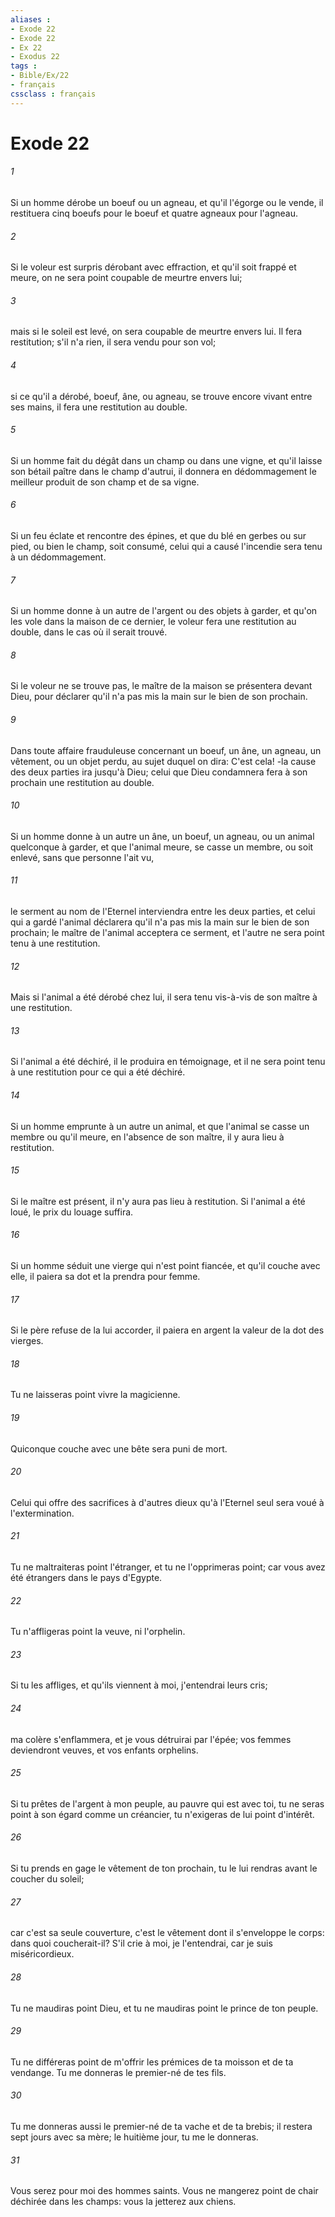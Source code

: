 ```yaml
---
aliases : 
- Exode 22
- Exode 22
- Ex 22
- Exodus 22
tags : 
- Bible/Ex/22
- français
cssclass : français
---
```


# Exode 22

###### 1
Si un homme dérobe un boeuf ou un agneau, et qu'il l'égorge ou le vende, il restituera cinq boeufs pour le boeuf et quatre agneaux pour l'agneau.
###### 2
Si le voleur est surpris dérobant avec effraction, et qu'il soit frappé et meure, on ne sera point coupable de meurtre envers lui;
###### 3
mais si le soleil est levé, on sera coupable de meurtre envers lui. Il fera restitution; s'il n'a rien, il sera vendu pour son vol;
###### 4
si ce qu'il a dérobé, boeuf, âne, ou agneau, se trouve encore vivant entre ses mains, il fera une restitution au double.
###### 5
Si un homme fait du dégât dans un champ ou dans une vigne, et qu'il laisse son bétail paître dans le champ d'autrui, il donnera en dédommagement le meilleur produit de son champ et de sa vigne.
###### 6
Si un feu éclate et rencontre des épines, et que du blé en gerbes ou sur pied, ou bien le champ, soit consumé, celui qui a causé l'incendie sera tenu à un dédommagement.
###### 7
Si un homme donne à un autre de l'argent ou des objets à garder, et qu'on les vole dans la maison de ce dernier, le voleur fera une restitution au double, dans le cas où il serait trouvé.
###### 8
Si le voleur ne se trouve pas, le maître de la maison se présentera devant Dieu, pour déclarer qu'il n'a pas mis la main sur le bien de son prochain.
###### 9
Dans toute affaire frauduleuse concernant un boeuf, un âne, un agneau, un vêtement, ou un objet perdu, au sujet duquel on dira: C'est cela! -la cause des deux parties ira jusqu'à Dieu; celui que Dieu condamnera fera à son prochain une restitution au double.
###### 10
Si un homme donne à un autre un âne, un boeuf, un agneau, ou un animal quelconque à garder, et que l'animal meure, se casse un membre, ou soit enlevé, sans que personne l'ait vu,
###### 11
le serment au nom de l'Eternel interviendra entre les deux parties, et celui qui a gardé l'animal déclarera qu'il n'a pas mis la main sur le bien de son prochain; le maître de l'animal acceptera ce serment, et l'autre ne sera point tenu à une restitution.
###### 12
Mais si l'animal a été dérobé chez lui, il sera tenu vis-à-vis de son maître à une restitution.
###### 13
Si l'animal a été déchiré, il le produira en témoignage, et il ne sera point tenu à une restitution pour ce qui a été déchiré.
###### 14
Si un homme emprunte à un autre un animal, et que l'animal se casse un membre ou qu'il meure, en l'absence de son maître, il y aura lieu à restitution.
###### 15
Si le maître est présent, il n'y aura pas lieu à restitution. Si l'animal a été loué, le prix du louage suffira.
###### 16
Si un homme séduit une vierge qui n'est point fiancée, et qu'il couche avec elle, il paiera sa dot et la prendra pour femme.
###### 17
Si le père refuse de la lui accorder, il paiera en argent la valeur de la dot des vierges.
###### 18
Tu ne laisseras point vivre la magicienne.
###### 19
Quiconque couche avec une bête sera puni de mort.
###### 20
Celui qui offre des sacrifices à d'autres dieux qu'à l'Eternel seul sera voué à l'extermination.
###### 21
Tu ne maltraiteras point l'étranger, et tu ne l'opprimeras point; car vous avez été étrangers dans le pays d'Egypte.
###### 22
Tu n'affligeras point la veuve, ni l'orphelin.
###### 23
Si tu les affliges, et qu'ils viennent à moi, j'entendrai leurs cris;
###### 24
ma colère s'enflammera, et je vous détruirai par l'épée; vos femmes deviendront veuves, et vos enfants orphelins.
###### 25
Si tu prêtes de l'argent à mon peuple, au pauvre qui est avec toi, tu ne seras point à son égard comme un créancier, tu n'exigeras de lui point d'intérêt.
###### 26
Si tu prends en gage le vêtement de ton prochain, tu le lui rendras avant le coucher du soleil;
###### 27
car c'est sa seule couverture, c'est le vêtement dont il s'enveloppe le corps: dans quoi coucherait-il? S'il crie à moi, je l'entendrai, car je suis miséricordieux.
###### 28
Tu ne maudiras point Dieu, et tu ne maudiras point le prince de ton peuple.
###### 29
Tu ne différeras point de m'offrir les prémices de ta moisson et de ta vendange. Tu me donneras le premier-né de tes fils.
###### 30
Tu me donneras aussi le premier-né de ta vache et de ta brebis; il restera sept jours avec sa mère; le huitième jour, tu me le donneras.
###### 31
Vous serez pour moi des hommes saints. Vous ne mangerez point de chair déchirée dans les champs: vous la jetterez aux chiens.
